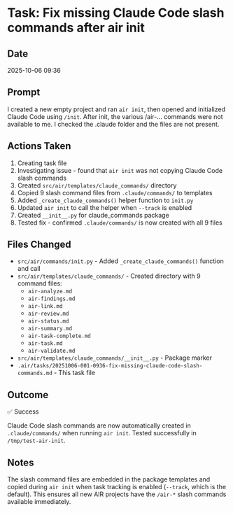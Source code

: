 # Task: Fix missing Claude Code slash commands after air init

## Date
2025-10-06 09:36

## Prompt
I created a new empty project and ran `air init`, then opened and initialized Claude Code using `/init`. After init, the various /air-... commands were not available to me. I checked the .claude folder and the files are not present.

## Actions Taken
1. Creating task file
2. Investigating issue - found that `air init` was not copying Claude Code slash commands
3. Created `src/air/templates/claude_commands/` directory
4. Copied 9 slash command files from `.claude/commands/` to templates
5. Added `_create_claude_commands()` helper function to `init.py`
6. Updated `air init` to call the helper when `--track` is enabled
7. Created `__init__.py` for claude_commands package
8. Tested fix - confirmed `.claude/commands/` is now created with all 9 files

## Files Changed
- `src/air/commands/init.py` - Added `_create_claude_commands()` function and call
- `src/air/templates/claude_commands/` - Created directory with 9 command files:
  - `air-analyze.md`
  - `air-findings.md`
  - `air-link.md`
  - `air-review.md`
  - `air-status.md`
  - `air-summary.md`
  - `air-task-complete.md`
  - `air-task.md`
  - `air-validate.md`
- `src/air/templates/claude_commands/__init__.py` - Package marker
- `.air/tasks/20251006-001-0936-fix-missing-claude-code-slash-commands.md` - This task file

## Outcome
✅ Success

Claude Code slash commands are now automatically created in `.claude/commands/` when running `air init`. Tested successfully in `/tmp/test-air-init`.

## Notes
The slash command files are embedded in the package templates and copied during `air init` when task tracking is enabled (`--track`, which is the default). This ensures all new AIR projects have the `/air-*` slash commands available immediately.
